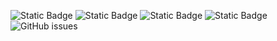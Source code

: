 ![Static Badge](https://img.shields.io/badge/blacklists-60-000000) ![Static Badge](https://img.shields.io/badge/blacklisted-2613403-cc0000) ![Static Badge](https://img.shields.io/badge/whitelisted-2244-00CC00) ![Static Badge](https://img.shields.io/badge/streaming_blacklist-28107-000000) ![GitHub issues](https://img.shields.io/github/issues/fabriziosalmi/blacklists)
